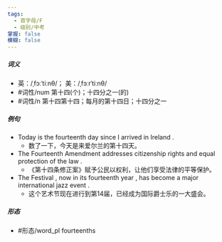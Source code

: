 ```yaml
---
tags:
  - 首字母/F
  - 级别/中考
掌握: false
模糊: false
---
```

##### 词义
- 英：/ˌfɔːˈtiːnθ/； 美：/ˌfɔːrˈtiːnθ/
- #词性/num  第十四(个)；十四分之一(的)
- #词性/n  第十四第十四；每月的第十四日；十四分之一
##### 例句
- Today is the fourteenth day since I arrived in Ireland .
	- 数了一下，今天是来爱尔兰的第十四天。
- The Fourteenth Amendment addresses citizenship rights and equal protection of the law .
	- 《第十四条修正案》赋予公民以权利，让他们享受法律的平等保护。
- The Festival , now in its fourteenth year , has become a major international jazz event .
	- 这个艺术节现在进行到第14届，已经成为国际爵士乐的一大盛会。
##### 形态
- #形态/word_pl fourteenths
